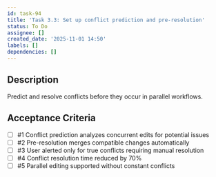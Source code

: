```yaml
---
id: task-94
title: 'Task 3.3: Set up conflict prediction and pre-resolution'
status: To Do
assignee: []
created_date: '2025-11-01 14:50'
labels: []
dependencies: []
---
```


## Description

<!-- SECTION:DESCRIPTION:BEGIN -->
Predict and resolve conflicts before they occur in parallel workflows.
<!-- SECTION:DESCRIPTION:END -->

## Acceptance Criteria
<!-- AC:BEGIN -->
- [ ] #1 Conflict prediction analyzes concurrent edits for potential issues
- [ ] #2 Pre-resolution merges compatible changes automatically
- [ ] #3 User alerted only for true conflicts requiring manual resolution
- [ ] #4 Conflict resolution time reduced by 70%
- [ ] #5 Parallel editing supported without constant conflicts
<!-- AC:END -->
